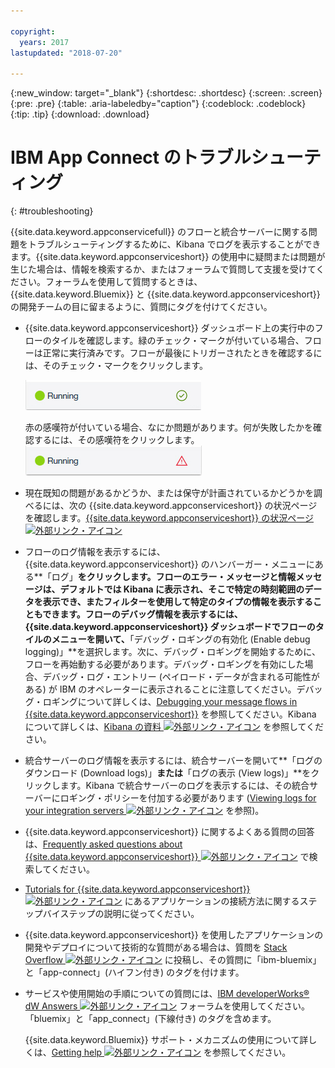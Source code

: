 ```yaml
---

copyright:
  years: 2017
lastupdated: "2018-07-20"

---
```


{:new_window: target="_blank"}
{:shortdesc: .shortdesc}
{:screen: .screen}
{:pre: .pre}
{:table: .aria-labeledby="caption"}
{:codeblock: .codeblock}
{:tip: .tip} 
{:download: .download}


# IBM App Connect のトラブルシューティング
{: #troubleshooting}

{{site.data.keyword.appconservicefull}} のフローと統合サーバーに関する問題をトラブルシューティングするために、Kibana でログを表示することができます。{{site.data.keyword.appconserviceshort}} の使用中に疑問または問題が生じた場合は、情報を検索するか、またはフォーラムで質問して支援を受けてください。フォーラムを使用して質問するときは、{{site.data.keyword.Bluemix}} と {{site.data.keyword.appconserviceshort}} の開発チームの目に留まるように、質問にタグを付けてください。

-   {{site.data.keyword.appconserviceshort}} ダッシュボード上の実行中のフローのタイルを確認します。緑のチェック・マークが付いている場合、フローは正常に実行済みです。フローが最後にトリガーされたときを確認するには、そのチェック・マークをクリックします。

    ![フローが正常に実行済みであることを示しているスクリーン・ショット](/images/SuccessfulFlow.jpg)

    赤の感嘆符が付いている場合、なにか問題があります。何が失敗したかを確認するには、その感嘆符をクリックします。![フローに問題があることを示しているスクリーン・ショット](/images/ErroredFlow.jpg)

-   現在既知の問題があるかどうか、または保守が計画されているかどうかを調べるには、次の {{site.data.keyword.appconserviceshort}} の状況ページを確認します。[{{site.data.keyword.appconserviceshort}} の状況ページ ![外部リンク・アイコン](../../icons/launch-glyph.svg "外部リンク・アイコン")](https://developer.ibm.com/integration/docs/app-connect/app-connect-status/)
-   フローのログ情報を表示するには、{{site.data.keyword.appconserviceshort}} のハンバーガー・メニューにある**「ログ」**をクリックします。フローのエラー・メッセージと情報メッセージは、デフォルトでは Kibana に表示され、そこで特定の時刻範囲のデータを表示でき、またフィルターを使用して特定のタイプの情報を表示することもできます。フローのデバッグ情報を表示するには、{{site.data.keyword.appconserviceshort}} ダッシュボードでフローのタイルのメニューを開いて、**「デバッグ・ロギングの有効化 (Enable debug logging)」**を選択します。次に、デバッグ・ロギングを開始するために、フローを再始動する必要があります。デバッグ・ロギングを有効にした場合、デバッグ・ログ・エントリー (ペイロード・データが含まれる可能性がある) が IBM のオペレーターに表示されることに注意してください。デバッグ・ロギングについて詳しくは、[Debugging your message flows in {{site.data.keyword.appconserviceshort}}](https://developer.ibm.com/integration/docs/app-connect/tutorials-for-ibm-app-connect/debugging-message-flows-ibm-app-connect/) を参照してください。Kibana について詳しくは、[Kibana の資料 ![外部リンク・アイコン](../../icons/launch-glyph.svg "外部リンク・アイコン")](https://www.elastic.co/guide/en/kibana/4.0/discover.html) を参照してください。
-   統合サーバーのログ情報を表示するには、統合サーバーを開いて**「ログのダウンロード (Download logs)」**または**「ログの表示 (View logs)」**をクリックします。Kibana で統合サーバーのログを表示するには、その統合サーバーにロギング・ポリシーを付加する必要があります ([Viewing logs for your integration servers ![外部リンク・アイコン](../../icons/launch-glyph.svg "外部リンク・アイコン")](https://developer.ibm.com/integration/docs/app-connect/tutorials-for-ibm-app-connect/running-your-ibm-integration-bus-solutions-in-ibm-app-connect-enterprise-beta-plan/viewing-logs-for-your-integration-servers-in-app-connect-enterprise-beta) を参照)。
-   {{site.data.keyword.appconserviceshort}} に関するよくある質問の回答は、[Frequently asked questions about {{site.data.keyword.appconserviceshort}}
![外部リンク・アイコン](../../icons/launch-glyph.svg "外部リンク・アイコン")](https://developer.ibm.com/integration/docs/app-connect/faq/) で検索してください。
-   [Tutorials for {{site.data.keyword.appconserviceshort}} ![外部リンク・アイコン](../../icons/launch-glyph.svg "外部リンク・アイコン")](https://developer.ibm.com/integration/docs/app-connect/tutorials-for-ibm-app-connect/) にあるアプリケーションの接続方法に関するステップバイステップの説明に従ってください。
-   {{site.data.keyword.appconserviceshort}} を使用したアプリケーションの開発やデプロイについて技術的な質問がある場合は、質問を [Stack Overflow ![外部リンク・アイコン](../../icons/launch-glyph.svg "外部リンク・アイコン")](http://stackoverflow.com/search?q=app-connect+ibm-bluemix) に投稿し、その質問に「ibm-bluemix」と「app-connect」(ハイフン付き) のタグを付けます。
-   サービスや使用開始の手順についての質問には、[IBM developerWorks&reg; dW Answers ![外部リンク・アイコン](../../icons/launch-glyph.svg "外部リンク・アイコン")](https://developer.ibm.com/answers/topics/app_connect/?smartspace=bluemix) フォーラムを使用してください。「bluemix」と「app_connect」(下線付き) のタグを含めます。

    {{site.data.keyword.Bluemix}} サポート・メカニズムの使用について詳しくは、[Getting help ![外部リンク・アイコン](../../icons/launch-glyph.svg "外部リンク・アイコン")](https://console.ng.bluemix.net/docs/support/index.html#getting-help) を参照してください。


